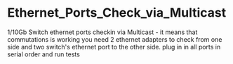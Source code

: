 # Ethernet_Ports_Check_via_Multicast
 1/10Gb Switch ethernet ports сheckin via Multicast - it means that commutations is working
 you need 2 ethernet adapters to check from one side and two switch's ethernet port to the other side. plug in in all ports in serial order
 and run tests
